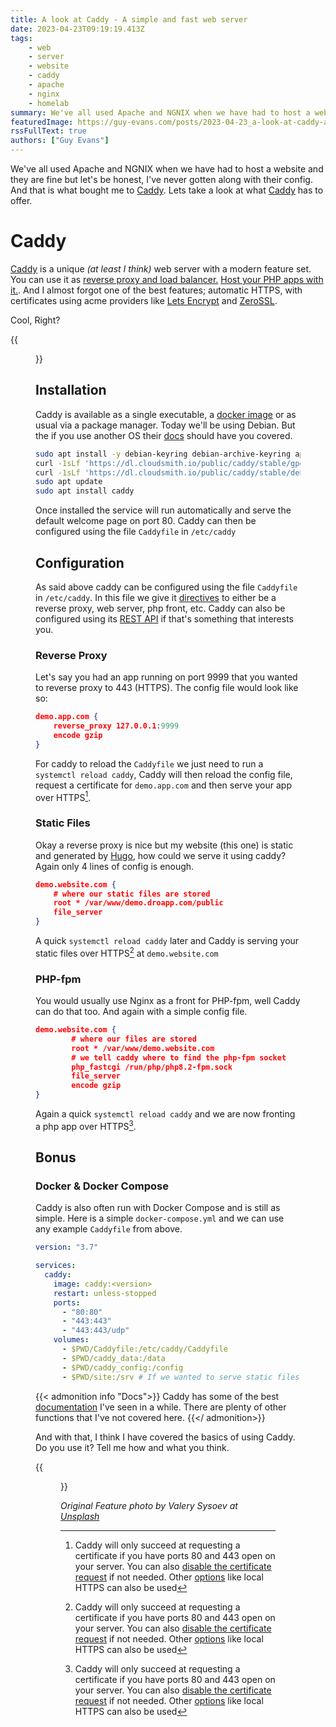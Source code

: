 ```yaml
---
title: A look at Caddy - A simple and fast web server
date: 2023-04-23T09:19:19.413Z
tags:
    - web
    - server
    - website
    - caddy
    - apache
    - nginx
    - homelab
summary: We've all used Apache and NGNIX when we have had to host a website and they are fin but let's be honest, I've never gotten along with their config. And that is what bought me to Caddy. Lets take a look at what Caddy has to offer.
featuredImage: https://guy-evans.com/posts/2023-04-23_a-look-at-caddy-a-simple-and-fast-web-server/valery-sysoev-p9OkL4yW3C8-unsplash.webp
rssFullText: true
authors: ["Guy Evans"]
---
```

We've all used Apache and NGNIX when we have had to host a website and they are fine but let's be honest, I've never gotten along with their config. And that is what bought me to [Caddy](https://caddyserver.com/). Lets take a look at what [Caddy](https://caddyserver.com/) has to offer.

# Caddy
[Caddy](https://caddyserver.com/) is a unique _(at least I think)_ web server with a modern feature set. You can use it as [reverse proxy and load balancer.](https://caddyserver.com/docs/quick-starts/reverse-proxy) [Host your PHP apps with it.](https://caddyserver.com/docs/caddyfile/patterns#php). And I almost forgot one of the best features; automatic HTTPS, with certificates using acme providers like [Lets Encrypt](https://letsencrypt.org/) and [ZeroSSL](https://zerossl.com/). 

Cool, Right?

{{<figure src="/img/bbt-give-it-to-me-amy.gif">}}

## Installation

Caddy is available as a single executable, a [docker image](https://hub.docker.com/_/caddy) or as usual via a package manager. Today we'll be using Debian. But the if you use another OS their [docs](https://caddyserver.com/docs/install) should have you covered.

```bash
sudo apt install -y debian-keyring debian-archive-keyring apt-transport-https
curl -1sLf 'https://dl.cloudsmith.io/public/caddy/stable/gpg.key' | sudo gpg --dearmor -o /usr/share/keyrings/caddy-stable-archive-keyring.gpg
curl -1sLf 'https://dl.cloudsmith.io/public/caddy/stable/debian.deb.txt' | sudo tee /etc/apt/sources.list.d/caddy-stable.list
sudo apt update
sudo apt install caddy
```

Once installed the service will run automatically and serve the default welcome page on port 80. Caddy can then be configured using the file ```Caddyfile``` in ```/etc/caddy```

## Configuration

As said above caddy can be configured using the file ```Caddyfile``` in ```/etc/caddy```. In this file we give it [directives](https://caddyserver.com/docs/caddyfile/directives) to either be a reverse proxy, web server, php front, etc. Caddy can also be configured using its [REST API](https://caddyserver.com/docs/api) if that's something that interests you.

### Reverse Proxy

Let's say you had an app running on port 9999 that you wanted to reverse proxy to 443 (HTTPS). The config file would look like so:

```json
demo.app.com {
    reverse_proxy 127.0.0.1:9999
    encode gzip
}
```

For caddy to reload the ```Caddyfile``` we just need to run a ```systemctl reload caddy```, Caddy will then reload the config file, request a certificate for ```demo.app.com``` and then serve your app over HTTPS[^HTTPS].

### Static Files

Okay a reverse proxy is nice but my website (this one) is static and generated by [Hugo](https://gohugo.io), how could we serve it using caddy? Again only 4 lines of config is enough.

```json
demo.website.com {
    # where our static files are stored
    root * /var/www/demo.droapp.com/public
    file_server 
}
```

A quick ```systemctl reload caddy``` later and Caddy is serving your static files over HTTPS[^HTTPS] at ```demo.website.com```

[^HTTPS]: Caddy will only succeed at requesting a certificate if you have ports 80 and 443 open on your server. You can also [disable the certificate request](https://caddyserver.com/docs/automatic-https#activation) if not needed. Other [options](https://caddyserver.com/docs/automatic-https) like local HTTPS can also be used

### PHP-fpm

You would usually use Nginx as a front for PHP-fpm, well Caddy can do that too. And again with a simple config file.

```json
demo.website.com {
        # where our files are stored
        root * /var/www/demo.website.com
        # we tell caddy where to find the php-fpm socket
	    php_fastcgi /run/php/php8.2-fpm.sock	
        file_server
        encode gzip
}
```
Again a quick ```systemctl reload caddy``` and we are now fronting a php app over HTTPS[^HTTPS].

## Bonus

### Docker & Docker Compose

Caddy is also often run with Docker Compose and is still as simple. Here is a simple ```docker-compose.yml``` and we can use any example ```Caddyfile``` from above.

```yml
version: "3.7"

services:
  caddy:
    image: caddy:<version>
    restart: unless-stopped
    ports:
      - "80:80"
      - "443:443"
      - "443:443/udp"
    volumes:
      - $PWD/Caddyfile:/etc/caddy/Caddyfile
      - $PWD/caddy_data:/data
      - $PWD/caddy_config:/config
      - $PWD/site:/srv # If we wanted to serve static files in $PWD/site
```

{{< admonition info "Docs">}}
Caddy has some of the best [documentation](https://caddyserver.com/docs/) I've seen in a while. There are plenty of other functions that I've not covered here.
{{</ admonition>}}

And with that, I think I have covered the basics of using Caddy. Do you use it? Tell me how and what you think.

{{<figure src="/img/designated-survivor-beer.gif" title="Cheers - Designated Survivor" >}}


_Original Feature photo by Valery Sysoev at [Unsplash](https://unsplash.com/@valerysysoev?utm_source=unsplash&utm_medium=referral&utm_content=creditCopyText)_
